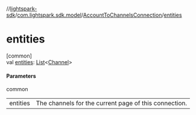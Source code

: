 //[lightspark-sdk](../../../index.md)/[com.lightspark.sdk.model](../index.md)/[AccountToChannelsConnection](index.md)/[entities](entities.md)

# entities

[common]\
val [entities](entities.md): [List](https://kotlinlang.org/api/latest/jvm/stdlib/kotlin.collections/-list/index.html)&lt;[Channel](../-channel/index.md)&gt;

#### Parameters

common

| | |
|---|---|
| entities | The channels for the current page of this connection. |
